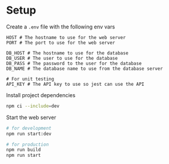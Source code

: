 # Setup

 Create a `.env` file with the following env vars
```
HOST # The hostname to use for the web server
PORT # The port to use for the web server

DB_HOST # The hostname to use for the database
DB_USER # The user to use for the database
DB_PASS # The password to the user for the database
DB_NAME # The database name to use from the database server

# For unit testing
API_KEY # The API key to use so jest can use the API
```

Install project dependencies
```bash
npm ci --include=dev
```

Start the web server
```bash
# for development
npm run start:dev 

# for production
npm run build
npm run start
```
